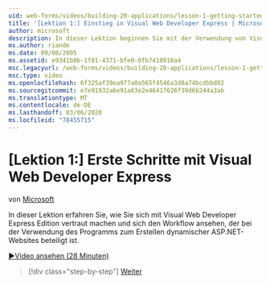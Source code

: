 ```yaml
---
uid: web-forms/videos/building-20-applications/lesson-1-getting-started-with-visual-web-developer-express
title: '[Lektion 1:] Einstieg in Visual Web Developer Express | Microsoft-Dokumentation'
author: microsoft
description: In dieser Lektion beginnen Sie mit der Verwendung von Visual Web Developer Express Edition und sehen sich den Workflow an, der sich mit der Verwendung des Programms zum Erstellen von dyn beschäftigt...
ms.author: riande
ms.date: 09/08/2005
ms.assetid: e9341b0b-1f01-4371-bfe0-0fb7410916a4
msc.legacyurl: /web-forms/videos/building-20-applications/lesson-1-getting-started-with-visual-web-developer-express
msc.type: video
ms.openlocfilehash: 6f325af39ea977a0a565f4546a3d8a74bcdbbd02
ms.sourcegitcommit: e7e91932a6e91a63e2e46417626f39d6b244a3ab
ms.translationtype: MT
ms.contentlocale: de-DE
ms.lasthandoff: 03/06/2020
ms.locfileid: "78455715"
---
```

# <a name="lesson-1-getting-started-with-visual-web-developer-express"></a>[Lektion 1:] Erste Schritte mit Visual Web Developer Express

von [Microsoft](https://github.com/microsoft)

In dieser Lektion erfahren Sie, wie Sie sich mit Visual Web Developer Express Edition vertraut machen und sich den Workflow ansehen, der bei der Verwendung des Programms zum Erstellen dynamischer ASP.NET-Websites beteiligt ist.

[&#9654;Video ansehen (28 Minuten)](https://channel9.msdn.com/Blogs/ASP-NET-Site-Videos/lesson-1-getting-started-with-visual-web-developer-express)

> [!div class="step-by-step"]
> [Weiter](lesson-2-creating-a-web-forms-user-interface.md)
